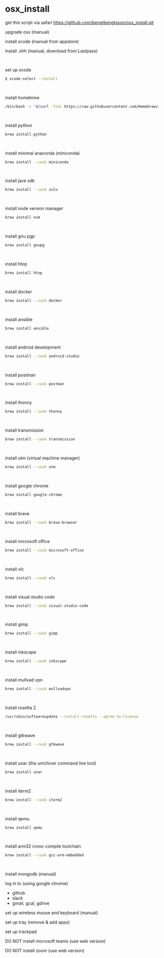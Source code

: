 # osx_install

get this script via safari
https://github.com/bengtbengtsson/osx_install.git

upgrade osx (manual)

install xcode (manual from appstore)

install .shh (manual, download from Lastpass)

<br>

set up xcode

```sh
$ xcode-select --install
```

<br>

install homebrew

```sh
/bin/bash -c "$(curl -fsSL https://raw.githubusercontent.com/Homebrew/install/HEAD/install.sh)"
```

<br>

install python

```sh
brew install python
```

<br>

install minimal anaconda (miniconda)

```sh
brew install --cask miniconda
```

<br>

install jave sdk

```sh
brew install --cask zulu
```

<br>

install node version manager

```sh
brew install nvm
```

<br>

install gnu pgp

```sh
brew install gnupg
```

<br>

install htop

```sh
brew install htop
```

<br>

install docker

```sh
brew install --cask docker
```

<br>

install ansible

```sh
brew install ansible
```

<br>

install android development

```sh
brew install --cask android-studio
```

<br>

install postman

```sh
brew install --cask postman
```

<br>

install thonny

```sh
brew install --cask thonny
```

<br>

install transmission

```sh
brew install --cask transmission
```

<br>

install utm (virtual machine manager)

```sh
brew install --cask utm
```

<br>

install google chrome

```sh
brew install google-chrome
```

<br>

install brave

```sh
brew install --cask brave-browser
```

<br>

install microsoft office

```sh
brew install --cask microsoft-office
```

<br>

install vlc

```sh
brew install --cask vlc
```

<br>

install visual studio code

```sh
brew install --cask visual-studio-code
```

<br>

install gimp

```sh
brew install --cask gimp
```

<br>

install inkscape

```sh
brew install --cask inkscape
```

<br>

install mullvad vpn

```sh
brew install --cask mullvadvpn
```

<br>

install rosetta 2

```sh
/usr/sbin/softwareupdate --install-rosetta --agree-to-license
```

<br>

install gtkwave

```sh
brew install --cask gtkwave
```

<br>

install unar (the unrchiver command line tool)

```sh
brew install unar
```

<br>

install iterm2

```sh
brew install --cask iterm2
```

<br>

install qemu

```sh
brew install qemu
```

<br>

install arm32 cross-compile toolchain

```sh
brew install --cask gcc-arm-embedded
```

<br>

install mongodb (manual)

log in to (using google chrome)

- github
- slack
- gmail, gcal, gdrive

set up wireless mouse and keyboard (manual)

set up tray (remove & add apps)

set up trackpad

DO NOT install microsoft teams (use web version)

DO NOT install zoom (use web version)
